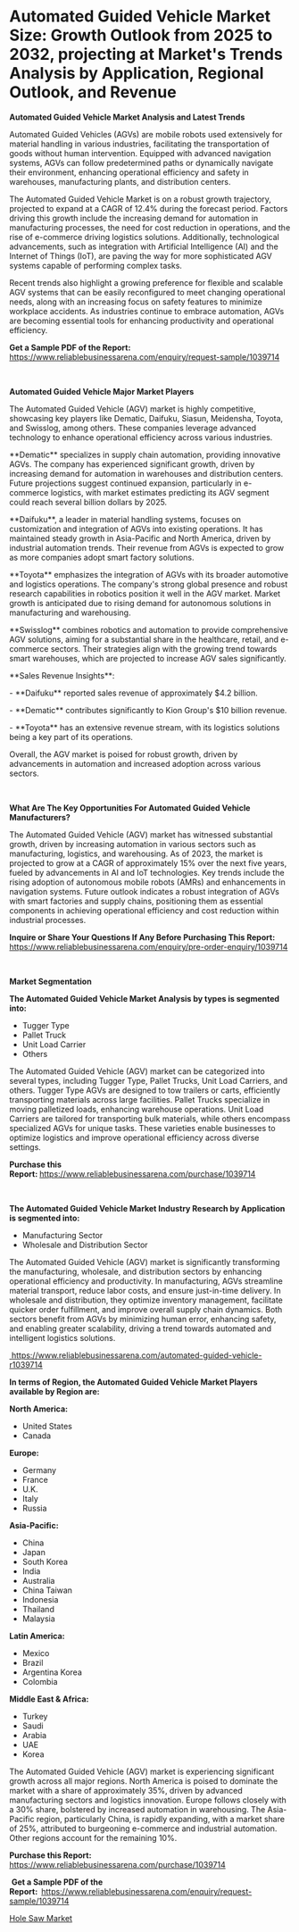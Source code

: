 <p><h1>Automated Guided Vehicle Market Size: Growth Outlook from 2025 to 2032, projecting at Market's Trends Analysis by Application, Regional Outlook, and Revenue</h1></p><p><strong>Automated Guided Vehicle Market Analysis and Latest Trends</strong></p>
<p><p>Automated Guided Vehicles (AGVs) are mobile robots used extensively for material handling in various industries, facilitating the transportation of goods without human intervention. Equipped with advanced navigation systems, AGVs can follow predetermined paths or dynamically navigate their environment, enhancing operational efficiency and safety in warehouses, manufacturing plants, and distribution centers.</p><p>The Automated Guided Vehicle Market is on a robust growth trajectory, projected to expand at a CAGR of 12.4% during the forecast period. Factors driving this growth include the increasing demand for automation in manufacturing processes, the need for cost reduction in operations, and the rise of e-commerce driving logistics solutions. Additionally, technological advancements, such as integration with Artificial Intelligence (AI) and the Internet of Things (IoT), are paving the way for more sophisticated AGV systems capable of performing complex tasks.</p><p>Recent trends also highlight a growing preference for flexible and scalable AGV systems that can be easily reconfigured to meet changing operational needs, along with an increasing focus on safety features to minimize workplace accidents. As industries continue to embrace automation, AGVs are becoming essential tools for enhancing productivity and operational efficiency.</p></p>
<p><strong>Get a Sample PDF of the Report:&nbsp;</strong> <a href="https://www.reliablebusinessarena.com/enquiry/request-sample/1039714?utm_campaign=3515&utm_medium=2&utm_source=Github&utm_content=ia&utm_term=08042025&utm_id=automated-guided-vehicle">https://www.reliablebusinessarena.com/enquiry/request-sample/1039714</a></p>
<p>&nbsp;</p>
<p><strong>Automated Guided Vehicle Major Market Players</strong></p>
<p><p>The Automated Guided Vehicle (AGV) market is highly competitive, showcasing key players like Dematic, Daifuku, Siasun, Meidensha, Toyota, and Swisslog, among others. These companies leverage advanced technology to enhance operational efficiency across various industries.</p><p>**Dematic** specializes in supply chain automation, providing innovative AGVs. The company has experienced significant growth, driven by increasing demand for automation in warehouses and distribution centers. Future projections suggest continued expansion, particularly in e-commerce logistics, with market estimates predicting its AGV segment could reach several billion dollars by 2025.</p><p>**Daifuku**, a leader in material handling systems, focuses on customization and integration of AGVs into existing operations. It has maintained steady growth in Asia-Pacific and North America, driven by industrial automation trends. Their revenue from AGVs is expected to grow as more companies adopt smart factory solutions.</p><p>**Toyota** emphasizes the integration of AGVs with its broader automotive and logistics operations. The company's strong global presence and robust research capabilities in robotics position it well in the AGV market. Market growth is anticipated due to rising demand for autonomous solutions in manufacturing and warehousing.</p><p>**Swisslog** combines robotics and automation to provide comprehensive AGV solutions, aiming for a substantial share in the healthcare, retail, and e-commerce sectors. Their strategies align with the growing trend towards smart warehouses, which are projected to increase AGV sales significantly.</p><p>**Sales Revenue Insights**: </p><p>- **Daifuku** reported sales revenue of approximately $4.2 billion. </p><p>- **Dematic** contributes significantly to Kion Group's $10 billion revenue.</p><p>- **Toyota** has an extensive revenue stream, with its logistics solutions being a key part of its operations.</p><p>Overall, the AGV market is poised for robust growth, driven by advancements in automation and increased adoption across various sectors.</p></p>
<p>&nbsp;</p>
<p><strong>What Are The Key Opportunities For Automated Guided Vehicle Manufacturers?</strong></p>
<p><p>The Automated Guided Vehicle (AGV) market has witnessed substantial growth, driven by increasing automation in various sectors such as manufacturing, logistics, and warehousing. As of 2023, the market is projected to grow at a CAGR of approximately 15% over the next five years, fueled by advancements in AI and IoT technologies. Key trends include the rising adoption of autonomous mobile robots (AMRs) and enhancements in navigation systems. Future outlook indicates a robust integration of AGVs with smart factories and supply chains, positioning them as essential components in achieving operational efficiency and cost reduction within industrial processes.</p></p>
<p><strong>Inquire or Share Your Questions If Any Before Purchasing This Report:</strong> <a href="https://www.reliablebusinessarena.com/enquiry/pre-order-enquiry/1039714?utm_campaign=3515&utm_medium=2&utm_source=Github&utm_content=ia&utm_term=08042025&utm_id=automated-guided-vehicle">https://www.reliablebusinessarena.com/enquiry/pre-order-enquiry/1039714</a></p>
<p>&nbsp;</p>
<p><strong>Market Segmentation</strong></p>
<p><strong>The Automated Guided Vehicle Market Analysis by types is segmented into:</strong></p>
<p><ul><li>Tugger Type</li><li>Pallet Truck</li><li>Unit Load Carrier</li><li>Others</li></ul></p>
<p><p>The Automated Guided Vehicle (AGV) market can be categorized into several types, including Tugger Type, Pallet Trucks, Unit Load Carriers, and others. Tugger Type AGVs are designed to tow trailers or carts, efficiently transporting materials across large facilities. Pallet Trucks specialize in moving palletized loads, enhancing warehouse operations. Unit Load Carriers are tailored for transporting bulk materials, while others encompass specialized AGVs for unique tasks. These varieties enable businesses to optimize logistics and improve operational efficiency across diverse settings.</p></p>
<p><strong>Purchase this Report:&nbsp;</strong><a href="https://www.reliablebusinessarena.com/purchase/1039714?utm_campaign=3515&utm_medium=2&utm_source=Github&utm_content=ia&utm_term=08042025&utm_id=automated-guided-vehicle">https://www.reliablebusinessarena.com/purchase/1039714</a></p>
<p>&nbsp;</p>
<p><strong>The Automated Guided Vehicle Market Industry Research by Application is segmented into:</strong></p>
<p><ul><li>Manufacturing Sector</li><li>Wholesale and Distribution Sector</li></ul></p>
<p><p>The Automated Guided Vehicle (AGV) market is significantly transforming the manufacturing, wholesale, and distribution sectors by enhancing operational efficiency and productivity. In manufacturing, AGVs streamline material transport, reduce labor costs, and ensure just-in-time delivery. In wholesale and distribution, they optimize inventory management, facilitate quicker order fulfillment, and improve overall supply chain dynamics. Both sectors benefit from AGVs by minimizing human error, enhancing safety, and enabling greater scalability, driving a trend towards automated and intelligent logistics solutions.</p></p>
<p><a href="https://www.reliablebusinessarena.com/automated-guided-vehicle-r1039714?utm_campaign=3515&utm_medium=2&utm_source=Github&utm_content=ia&utm_term=08042025&utm_id=automated-guided-vehicle">&nbsp;https://www.reliablebusinessarena.com/automated-guided-vehicle-r1039714</a></p>
<p><strong>In terms of Region, the Automated Guided Vehicle Market Players available by Region are:</strong></p>
<p>
    <p> <strong> North America: </strong>
        <ul>
            <li>United States</li>
            <li>Canada</li>
        </ul>
        </p> 
    <p> <strong> Europe: </strong>
        <ul>
            <li>Germany</li>
            <li>France</li>
            <li>U.K.</li>
            <li>Italy</li>
            <li>Russia</li>
        </ul>
        </p> 
    <p> <strong> Asia-Pacific: </strong>
        <ul>
            <li>China</li>
            <li>Japan</li>
            <li>South Korea</li>
            <li>India</li>
            <li>Australia</li>
            <li>China Taiwan</li>
            <li>Indonesia</li>
            <li>Thailand</li>
            <li>Malaysia</li>
        </ul>
        </p> 
    <p> <strong> Latin America: </strong>
        <ul>
            <li>Mexico</li>
            <li>Brazil</li>
            <li>Argentina Korea</li>
            <li>Colombia</li>
        </ul>
        </p> 
    <p> <strong> Middle East & Africa: </strong>
        <ul>
            <li>Turkey</li>
            <li>Saudi</li>
            <li>Arabia</li>
            <li>UAE</li>
            <li>Korea</li>
        </ul>
    </p>
    </p>
<p><p>The Automated Guided Vehicle (AGV) market is experiencing significant growth across all major regions. North America is poised to dominate the market with a share of approximately 35%, driven by advanced manufacturing sectors and logistics innovation. Europe follows closely with a 30% share, bolstered by increased automation in warehousing. The Asia-Pacific region, particularly China, is rapidly expanding, with a market share of 25%, attributed to burgeoning e-commerce and industrial automation. Other regions account for the remaining 10%.</p></p>
<p><strong>Purchase this Report: </strong><a href="https://www.reliablebusinessarena.com/purchase/1039714?utm_campaign=3515&utm_medium=2&utm_source=Github&utm_content=ia&utm_term=08042025&utm_id=automated-guided-vehicle">https://www.reliablebusinessarena.com/purchase/1039714</a></p>
<p>&nbsp;<strong>Get a Sample PDF of the Report:&nbsp;&nbsp;</strong><a href="https://www.reliablebusinessarena.com/enquiry/request-sample/1039714?utm_campaign=3515&utm_medium=2&utm_source=Github&utm_content=ia&utm_term=08042025&utm_id=automated-guided-vehicle">https://www.reliablebusinessarena.com/enquiry/request-sample/1039714</a></p>
<p><strong></strong></p>
<p><p><a href="https://github.com/bufkamaiahi7/Market-Research-Report-List-1/blob/main/hole-saw-market.md?utm_campaign=3515&utm_medium=2&utm_source=Github&utm_content=ia&utm_term=08042025&utm_id=automated-guided-vehicle">Hole Saw Market</a></p></p>